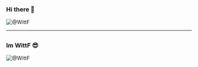 ### Hi there 👋

<img src="https://count.getloli.com/get/@WittF?theme=rule34" alt="@WittF" /> 

---
##
### Im WittF 😎

<img src="https://readme-stats-github-olive.vercel.app/api?username=WittF&cc=FFFFFF&tc=808080&ic=000000&bc=FFFFFF" alt="@WittF" /> 
